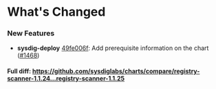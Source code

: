 # What's Changed

### New Features
- **sysdig-deploy** [49fe006f](https://github.com/sysdiglabs/charts/commit/49fe006fb0ff206c7b566a45bfa5f71713d5ad0a): Add prerequisite information on the chart ([#1468](https://github.com/sysdiglabs/charts/issues/1468))
#### Full diff: https://github.com/sysdiglabs/charts/compare/registry-scanner-1.1.24...registry-scanner-1.1.25
